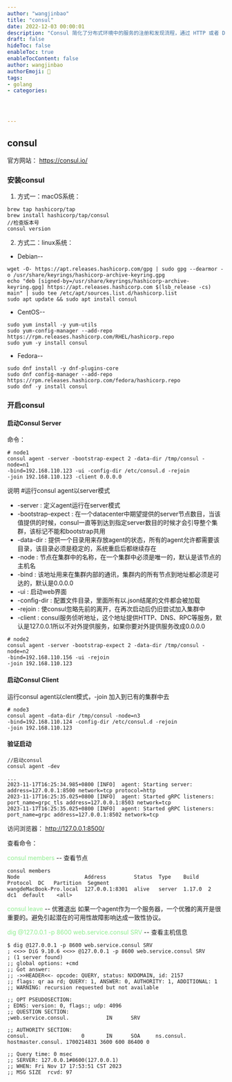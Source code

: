 ```yaml
---
author: "wangjinbao"
title: "consul"
date: 2022-12-03 00:00:01
description: "Consul 简化了分布式环境中的服务的注册和发现流程，通过 HTTP 或者 DNS 接口发现"
draft: false
hideToc: false
enableToc: true
enableTocContent: false
author: wangjinbao
authorEmoji: 👻
tags: 
- golang
- categories:




---
```


## consul
官方网站：
https://consul.io/

### 安装consul
1. 方式一：macOS系统：
```shell
brew tap hashicorp/tap
brew install hashicorp/tap/consul
//检查版本号
consul version
```
2. 方式二：linux系统：

+ Debian--
```shell
wget -O- https://apt.releases.hashicorp.com/gpg | sudo gpg --dearmor -o /usr/share/keyrings/hashicorp-archive-keyring.gpg
echo "deb [signed-by=/usr/share/keyrings/hashicorp-archive-keyring.gpg] https://apt.releases.hashicorp.com $(lsb_release -cs) main" | sudo tee /etc/apt/sources.list.d/hashicorp.list
sudo apt update && sudo apt install consul
```
+ CentOS--
```shell
sudo yum install -y yum-utils
sudo yum-config-manager --add-repo https://rpm.releases.hashicorp.com/RHEL/hashicorp.repo
sudo yum -y install consul
```
+ Fedora--
```shell
sudo dnf install -y dnf-plugins-core
sudo dnf config-manager --add-repo https://rpm.releases.hashicorp.com/fedora/hashicorp.repo
sudo dnf -y install consul
```

### 开启consul
#### 启动Consul Server
命令：
```shell
# node1
consul agent -server -bootstrap-expect 2 -data-dir /tmp/consul -node=n1 
-bind=192.168.110.123 -ui -config-dir /etc/consul.d -rejoin 
-join 192.168.110.123 -client 0.0.0.0
```
说明
#运行consul agent以server模式
+ -server : 定义agent运行在server模式
+ -bootstrap-expect : 在一个datacenter中期望提供的server节点数目，当该值提供的时候，consul一直等到达到指定server数目的时候才会引导整个集群，该标记不能和bootstrap共用
+ -data-dir : 提供一个目录用来存放agent的状态，所有的agent允许都需要该目录，该目录必须是稳定的，系统重启后都继续存在
+ -node : 节点在集群中的名称，在一个集群中必须是唯一的，默认是该节点的主机名
+ -bind : 该地址用来在集群内部的通讯，集群内的所有节点到地址都必须是可达的，默认是0.0.0.0
+ -ui : 启动web界面
+ -config-dir : 配置文件目录，里面所有以.json结尾的文件都会被加载
+ -rejoin : 使consul忽略先前的离开，在再次启动后仍旧尝试加入集群中
+ -client : consul服务侦听地址，这个地址提供HTTP、DNS、RPC等服务，默认是127.0.0.1所以不对外提供服务，如果你要对外提供服务改成0.0.0.0

```shell
# node2
consul agent -server -bootstrap-expect 2 -data-dir /tmp/consul -node=n2 
-bind=192.168.110.156 -ui -rejoin 
-join 192.168.110.123
```

#### 启动Consul Client

运行consul agent以clent模式，-join 加入到已有的集群中去
```shell
# node3
consul agent -data-dir /tmp/consul -node=n3 
-bind=192.168.110.124 -config-dir /etc/consul.d -rejoin 
-join 192.168.110.123
```

#### 验证启动
```shell
//启动consul
consul agent -dev

...
2023-11-17T16:25:34.985+0800 [INFO]  agent: Starting server: address=127.0.0.1:8500 network=tcp protocol=http
2023-11-17T16:25:35.025+0800 [INFO]  agent: Started gRPC listeners: port_name=grpc_tls address=127.0.0.1:8503 network=tcp
2023-11-17T16:25:35.025+0800 [INFO]  agent: Started gRPC listeners: port_name=grpc address=127.0.0.1:8502 network=tcp
```
访问浏览器：
http://127.0.0.1:8500/

查看命令：

<font color="lightgreen">consul members</font> -- 查看节点
```shell
consul members
Node                     Address         Status  Type    Build   Protocol  DC   Partition  Segment
wangdeMacBook-Pro.local  127.0.0.1:8301  alive   server  1.17.0  2         dc1  default    <all>
```
<font color="lightgreen">consul leave</font> -- 优雅退出
如果一个agent作为一个服务器，一个优雅的离开是很重要的。避免引起潜在的可用性故障影响达成一致性协议。

<font color="lightgreen">dig @127.0.0.1 -p 8600 web.service.consul SRV</font> -- 查看主机信息
```shell
$ dig @127.0.0.1 -p 8600 web.service.consul SRV
; <<>> DiG 9.10.6 <<>> @127.0.0.1 -p 8600 web.service.consul SRV
; (1 server found)
;; global options: +cmd
;; Got answer:
;; ->>HEADER<<- opcode: QUERY, status: NXDOMAIN, id: 2157
;; flags: qr aa rd; QUERY: 1, ANSWER: 0, AUTHORITY: 1, ADDITIONAL: 1
;; WARNING: recursion requested but not available

;; OPT PSEUDOSECTION:
; EDNS: version: 0, flags:; udp: 4096
;; QUESTION SECTION:
;web.service.consul.            IN      SRV

;; AUTHORITY SECTION:
consul.                 0       IN      SOA     ns.consul. hostmaster.consul. 1700214831 3600 600 86400 0

;; Query time: 0 msec
;; SERVER: 127.0.0.1#8600(127.0.0.1)
;; WHEN: Fri Nov 17 17:53:51 CST 2023
;; MSG SIZE  rcvd: 97
```